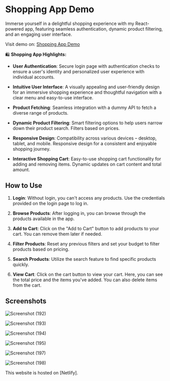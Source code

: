 

# Shopping App Demo

Immerse yourself in a delightful shopping experience with my React-powered app, featuring seamless authentication, dynamic product filtering, and an engaging user interface.

Visit demo on: [Shopping App Demo]((https://shopping-app-by-sumit.netlify.app/))

🛍️ **Shopping App Highlights:**

- **User Authentication**: Secure login page with authentication checks to ensure a user's identity and personalized user experience with individual accounts.

- **Intuitive User Interface**: A visually appealing and user-friendly design for an immersive shopping experience and thoughtful navigation with a clear menu and easy-to-use interface.

- **Product Fetching**: Seamless integration with a dummy API to fetch a diverse range of products.

- **Dynamic Product Filtering**: Smart filtering options to help users narrow down their product search. Filters based on prices.

- **Responsive Design**: Compatibility across various devices – desktop, tablet, and mobile. Responsive design for a consistent and enjoyable shopping journey.

- **Interactive Shopping Cart**: Easy-to-use shopping cart functionality for adding and removing items. Dynamic updates on cart content and total amount.

## How to Use

1. **Login**: Without login, you can't access any products. Use the credentials provided on the login page to log in.
   
2. **Browse Products**: After logging in, you can browse through the products available in the app.

3. **Add to Cart**: Click on the "Add to Cart" button to add products to your cart. You can remove them later if needed.

4. **Filter Products**: Reset any previous filters and set your budget to filter products based on pricing.

5. **Search Products**: Utilize the search feature to find specific products quickly.

6. **View Cart**: Click on the cart button to view your cart. Here, you can see the total price and the items you've added. You can also delete items from the cart.

## Screenshots

![Screenshot (192)](https://github.com/SumitMARSS/shopping-app-demo/assets/112120780/691f09cd-6d4c-4bae-b05a-2996bc4464d0)

![Screenshot (193)](https://github.com/SumitMARSS/shopping-app-demo/assets/112120780/b70ae227-00b4-4ce9-9065-a6fc773d74b0)

![Screenshot (194)](https://github.com/SumitMARSS/shopping-app-demo/assets/112120780/3bc52235-ecf4-4f2b-b729-ea7342ab8e0c)

![Screenshot (195)](https://github.com/SumitMARSS/shopping-app-demo/assets/112120780/a6d22236-6057-4145-8719-5af4724c634b)

![Screenshot (197)](https://github.com/SumitMARSS/shopping-app-demo/assets/112120780/1a849e00-425b-4b59-bdfb-ea98d0a687ce)

![Screenshot (198)](https://github.com/SumitMARSS/shopping-app-demo/assets/112120780/bc0311d4-05ce-4f23-a607-6dd8b6e57b75)

This website is hosted on [Netlify].


